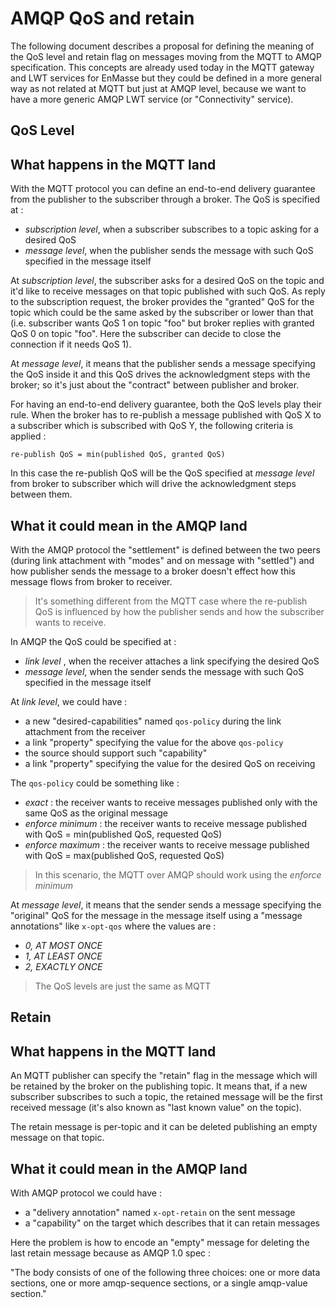 # AMQP QoS and retain

The following document describes a proposal for defining the meaning of the QoS level and retain flag on messages moving
from the MQTT to AMQP specification. This concepts are already used today in the MQTT gateway and LWT services for EnMasse
but they could be defined in a more general way as not related at MQTT but just at AMQP level, because we want to have a
more generic AMQP LWT service (or "Connectivity" service).
 
## QoS Level

## What happens in the MQTT land

With the MQTT protocol you can define an end-to-end delivery guarantee from the publisher to the subscriber through a broker.
The QoS is specified at :

* _subscription level_, when a subscriber subscribes to a topic asking for a desired QoS
* _message level_, when the publisher sends the message with such QoS specified in the message itself

At _subscription level_, the subscriber asks for a desired QoS on the topic and it'd like to receive messages on that topic published
with such QoS. As reply to the subscription request, the broker provides the "granted" QoS for the topic which could be
the same asked by the subscriber or lower than that (i.e. subscriber wants QoS 1 on topic "foo" but broker replies with
granted QoS 0 on topic "foo". Here the subscriber can decide to close the connection if it needs QoS 1).

At _message level_, it means that the publisher sends a message specifying the QoS inside it and this QoS drives the
acknowledgment steps with the broker; so it's just about the "contract" between publisher and broker.

For having an end-to-end delivery guarantee, both the QoS levels play their rule.
When the broker has to re-publish a message published with QoS X to a subscriber which is subscribed with QoS Y, the following
criteria is applied :

`re-publish QoS = min(published QoS, granted QoS)`

In this case the re-publish QoS will be the QoS specified at _message level_ from broker to subscriber which will drive
the acknowledgment steps between them.

## What it could mean in the AMQP land

With the AMQP protocol the "settlement" is defined between the two peers (during link attachment with "modes" and on message with "settled") 
and how publisher sends the message to a broker doesn't effect how this message flows from broker to receiver.

> It's something different from the MQTT case where the re-publish QoS is influenced by how the publisher sends and how the 
subscriber wants to receive.

In AMQP the QoS could be specified at :

* _link level_ , when the receiver attaches a link specifying the desired QoS
* _message level_, when the sender sends the message with such QoS specified in the message itself

At _link level_, we could have :

* a new "desired-capabilities" named `qos-policy` during the link attachment from the receiver
* a link "property" specifying the value for the above `qos-policy`
* the source should support such "capability"
* a link "property" specifying the value for the desired QoS on receiving

The `qos-policy` could be something like :

* _exact_ : the receiver wants to receive messages published only with the same QoS as the original message
* _enforce minimum_ : the receiver wants to receive message published with QoS = min(published QoS, requested QoS)
* _enforce maximum_ : the receiver wants to receive message published with QoS = max(published QoS, requested QoS)

> In this scenario, the MQTT over AMQP should work using the _enforce minimum_ 

At _message level_, it means that the sender sends a message specifying the "original" QoS for the message in the message 
itself using a "message annotations" like `x-opt-qos` where the values are :

* _0, AT MOST ONCE_
* _1, AT LEAST ONCE_
* _2, EXACTLY ONCE_

> The QoS levels are just the same as MQTT

## Retain

## What happens in the MQTT land

An MQTT publisher can specify the "retain" flag in the message which will be retained by the broker on the publishing topic.
It means that, if a new subscriber subscribes to such a topic, the retained message will be the first received message 
(it's also known as "last known value" on the topic).

The retain message is per-topic and it can be deleted publishing an empty message on that topic.

## What it could mean in the AMQP land

With AMQP protocol we could have :

* a "delivery annotation" named `x-opt-retain` on the sent message
* a "capability" on the target which describes that it can retain messages

Here the problem is how to encode an "empty" message for deleting the last retain message because as AMQP 1.0 spec :

"The body consists of one of the following three choices: one or more data sections, one or more amqp-sequence
sections, or a single amqp-value section."


